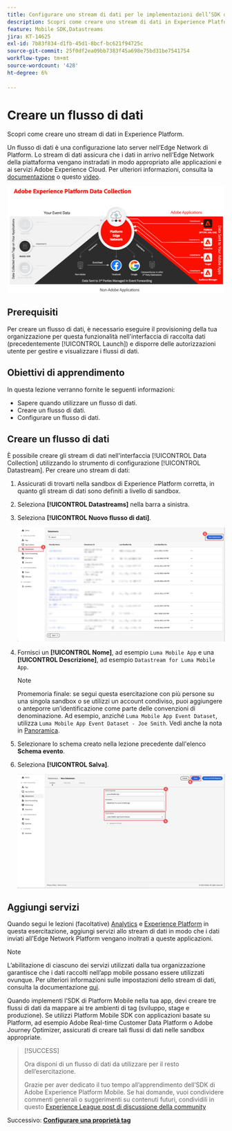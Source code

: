 ```yaml
---
title: Configurare uno stream di dati per le implementazioni dell’SDK di Platform Mobile
description: Scopri come creare uno stream di dati in Experience Platform.
feature: Mobile SDK,Datastreams
jira: KT-14625
exl-id: 7b83f834-d1fb-45d1-8bcf-bc621f94725c
source-git-commit: 25f0df2ea09bb7383f45a698e75bd31be7541754
workflow-type: tm+mt
source-wordcount: '428'
ht-degree: 6%

---
```


# Creare un flusso di dati

Scopri come creare uno stream di dati in Experience Platform.

Un flusso di dati è una configurazione lato server nell’Edge Network di Platform. Lo stream di dati assicura che i dati in arrivo nell’Edge Network della piattaforma vengano instradati in modo appropriato alle applicazioni e ai servizi Adobe Experience Cloud. Per ulteriori informazioni, consulta la [documentazione](https://experienceleague.adobe.com/docs/experience-platform/datastreams/overview.html) o questo [video](https://experienceleague.adobe.com/docs/platform-learn/data-collection/edge-network/configure-datastreams.html?lang=it).

![Architettura](assets/architecture.png)

## Prerequisiti

Per creare un flusso di dati, è necessario eseguire il provisioning della tua organizzazione per questa funzionalità nell&#39;interfaccia di raccolta dati (precedentemente [!UICONTROL Launch]) e disporre delle autorizzazioni utente per gestire e visualizzare i flussi di dati.

## Obiettivi di apprendimento

In questa lezione verranno fornite le seguenti informazioni:

* Sapere quando utilizzare un flusso di dati.
* Creare un flusso di dati.
* Configurare un flusso di dati.

## Creare un flusso di dati

È possibile creare gli stream di dati nell&#39;interfaccia [!UICONTROL Data Collection] utilizzando lo strumento di configurazione [!UICONTROL Datastream]. Per creare uno stream di dati:

1. Assicurati di trovarti nella sandbox di Experience Platform corretta, in quanto gli stream di dati sono definiti a livello di sandbox.
1. Seleziona **[!UICONTROL Datastreams]** nella barra a sinistra.
1. Seleziona **[!UICONTROL Nuovo flusso di dati]**.

   ![home datastreams](assets/datastream-new.png)

1. Fornisci un **[!UICONTROL Nome]**, ad esempio `Luma Mobile App` e una **[!UICONTROL Descrizione]**, ad esempio `Datastream for Luma Mobile App`.

   >[!NOTE]
   >
   >Promemoria finale: se segui questa esercitazione con più persone su una singola sandbox o se utilizzi un account condiviso, puoi aggiungere o anteporre un’identificazione come parte delle convenzioni di denominazione. Ad esempio, anziché `Luma Mobile App Event Dataset`, utilizza `Luma Mobile App Event Dataset - Joe Smith`. Vedi anche la nota in [Panoramica](overview.md).

1. Selezionare lo schema creato nella lezione precedente dall&#39;elenco **Schema evento**.
1. Seleziona **[!UICONTROL Salva]**.

   ![nuovi flussi di dati](assets/datastream-name.png)


## Aggiungi servizi

Quando segui le lezioni (facoltative) [Analytics](analytics.md) e [Experience Platform](platform.md) in questa esercitazione, aggiungi servizi allo stream di dati in modo che i dati inviati all&#39;Edge Network Platform vengano inoltrati a queste applicazioni.

<!--

### Adobe Analytics

1. Select **[!UICONTROL Add Service]**.

1. Add **[!UICONTROL Adobe Analytics]** from the [!UICONTROL Service] list, 

1. Enter the name of the report site that you want to use in **[!UICONTROL Report Suite ID]**.

1. Enable the service by switching **[!UICONTROL Enabled]** on.

1. Select **[!UICONTROL Save]**.

   ![Add Adobe Analytics as datastream service](assets/datastream-service-aa.png)


### Adobe Experience Platform

You might also want to enable the Adobe Experience Platform service. 

>[!IMPORTANT]
>
>You can only enable the Adobe Experience Platform service when having created an event dataset. If you don't already have an event dataset created, follow the instructions [here](platform.md).

1. Click ![Add](https://spectrum.adobe.com/static/icons/workflow_18/Smock_AddCircle_18_N.svg) **[!UICONTROL Add Service]** to add another service.

1. Select **[!UICONTROL Adobe Experience Platform]** from the [!UICONTROL Service] list.

1. Enable the service by switching **[!UICONTROL Enabled]** on.

1. Select the **[!UICONTROL Event Dataset]** that you created as part of the [Create a dataset](platform.md#create-a-dataset) instructions, for example **Luma Mobile App Event Dataset**

1. Select **[!UICONTROL Save]**.

   ![Add Adobe Experience Platform as a datastream service](assets/datastream-service-aep.png)
1. The final configuration should look something like this.
   
   ![datastream settings](assets/datastream-settings.png)

-->


>[!NOTE]
>
>L’abilitazione di ciascuno dei servizi utilizzati dalla tua organizzazione garantisce che i dati raccolti nell’app mobile possano essere utilizzati ovunque. Per ulteriori informazioni sulle impostazioni dello stream di dati, consulta la documentazione [qui](https://experienceleague.adobe.com/docs/experience-platform/datastreams/overview.html).

Quando implementi l’SDK di Platform Mobile nella tua app, devi creare tre flussi di dati da mappare ai tre ambienti di tag (sviluppo, stage e produzione). Se utilizzi Platform Mobile SDK con applicazioni basate su Platform, ad esempio Adobe Real-time Customer Data Platform o Adobe Journey Optimizer, assicurati di creare tali flussi di dati nelle sandbox appropriate.

>[!SUCCESS]
>
>Ora disponi di un flusso di dati da utilizzare per il resto dell’esercitazione.
>
>Grazie per aver dedicato il tuo tempo all’apprendimento dell’SDK di Adobe Experience Platform Mobile. Se hai domande, vuoi condividere commenti generali o suggerimenti su contenuti futuri, condividili in questo [Experience League post di discussione della community](https://experienceleaguecommunities.adobe.com/t5/adobe-experience-platform-data/tutorial-discussion-implement-adobe-experience-cloud-in-mobile/td-p/443796)

Successivo: **[Configurare una proprietà tag](configure-tags.md)**
